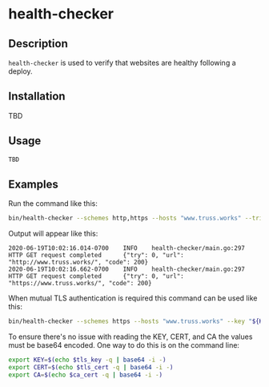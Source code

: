 # health-checker

## Description

`health-checker` is used to verify that websites are healthy following a deploy.

## Installation

TBD

## Usage

```sh
TBD
```

## Examples

Run the command like this:

```sh
bin/health-checker --schemes http,https --hosts "www.truss.works" --tries 10 --backoff 3 --log-level info --timeout 15m --paths "/"
```

Output will appear like this:

```text
2020-06-19T10:02:16.014-0700    INFO    health-checker/main.go:297      HTTP GET request completed      {"try": 0, "url": "http://www.truss.works/", "code": 200}
2020-06-19T10:02:16.662-0700    INFO    health-checker/main.go:297      HTTP GET request completed      {"try": 0, "url": "https://www.truss.works/", "code": 200}
```

When mutual TLS authentication is required this command can be used like this:

```sh
bin/health-checker --schemes https --hosts "www.truss.works" --key "${KEY}" --cert "${CERT}" --ca "${CA}" --tries 10 --backoff 3 --log-level info --timeout 15m
```

To ensure there's no issue with reading the KEY, CERT, and CA the values must be base64 encoded. One way to do this is
on the command line:

```sh
export KEY=$(echo $tls_key -q | base64 -i -)
export CERT=$(echo $tls_cert -q | base64 -i -)
export CA=$(echo $ca_cert -q | base64 -i -)
```
